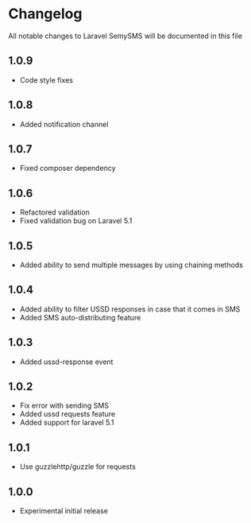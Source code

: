 # Changelog

All notable changes to Laravel SemySMS will be documented in this file

## 1.0.9
- Code style fixes

## 1.0.8
- Added notification channel

## 1.0.7
- Fixed composer dependency

## 1.0.6
- Refactored validation
- Fixed validation bug on Laravel 5.1

## 1.0.5
- Added ability to send multiple messages by using chaining methods

## 1.0.4
- Added ability to filter USSD responses in case that it comes in SMS
- Added SMS auto-distributing feature

## 1.0.3
- Added ussd-response event

## 1.0.2
- Fix error with sending SMS
- Added ussd requests feature
- Added support for laravel 5.1

## 1.0.1
- Use guzzlehttp/guzzle for requests

## 1.0.0
- Experimental initial release
